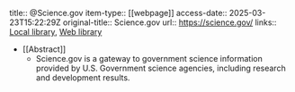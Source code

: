 title:: @Science.gov
item-type:: [[webpage]]
access-date:: 2025-03-23T15:22:29Z
original-title:: Science.gov
url:: https://science.gov/
links:: [Local library](zotero://select/library/items/5FGRTDCU), [Web library](https://www.zotero.org/users/16481611/items/5FGRTDCU)

- [[Abstract]]
	- Science.gov is a gateway to government science information provided by U.S. Government science agencies, including research and development results.